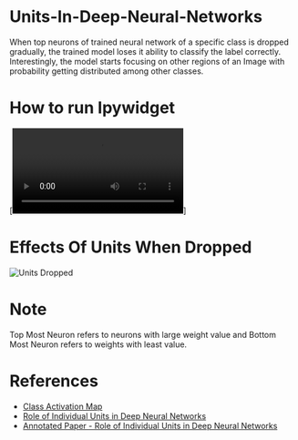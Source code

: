 # **Units-In-Deep-Neural-Networks**
When top neurons of trained neural network of a specific class is dropped gradually, the trained model loses it ability to classify the label correctly.
Interestingly, the model starts focusing on other regions of an Image with probability getting distributed among other classes.

# **How to run Ipywidget**
[![Watch the video](DNN_Units_Dropped.mkv)]

# **Effects Of Units When Dropped**
![Units Dropped](animation.gif)

# **Note**
Top Most Neuron refers to neurons with large weight value and Bottom Most Neuron refers to weights with least value.

# **References**
* [Class Activation Map](http://cnnlocalization.csail.mit.edu/Zhou_Learning_Deep_Features_CVPR_2016_paper.pdf)
* [Role of Individual Units in Deep Neural Networks](https://arxiv.org/abs/2009.05041)
* [Annotated Paper - Role of Individual Units in Deep Neural Networks](https://github.com/Mayurji/Deep-Learning-Papers/tree/master/Investigate%20DNN)
